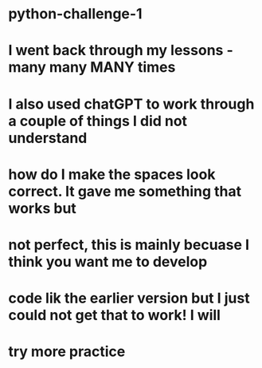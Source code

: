 # python-challenge-1

# I went back through my lessons - many many MANY times
# I also used chatGPT to work through a couple of things I did not understand
# how do I make the spaces look correct.  It gave me something that works but 
# not perfect, this is mainly becuase I think you want me to develop 
# code lik the earlier version but I just could not get that to work!  I will 
# try more practice  